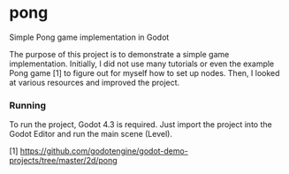# pong
Simple Pong game implementation in Godot

The purpose of this project is to demonstrate a simple game implementation.
Initially, I did not use many tutorials or even the example Pong game [1] to figure out for myself how to set up nodes.
Then, I looked at various resources and improved the project.


### Running 
To run the project, Godot 4.3 is required. Just import the project into the Godot Editor and run the main scene (Level).


[1] https://github.com/godotengine/godot-demo-projects/tree/master/2d/pong 
